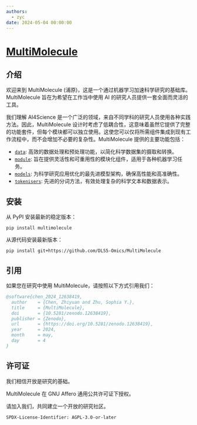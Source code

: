 ```yaml
---
authors:
  - zyc
date: 2024-05-04 00:00:00
---
```


# [MultiMolecule](https://multimolecule.danling.org)

## 介绍

欢迎来到 MultiMolecule (浦原)，这是一个通过机器学习加速科学研究的基础库。MultiMolecule 旨在为希望在工作当中使用 AI 的研究人员提供一套全面而灵活的工具。

我们理解 AI4Science 是一个广泛的领域，来自不同学科的研究人员使用各种实践方法。因此，MultiMolecule 设计时考虑了低耦合性，这意味着虽然它提供了完整的功能套件，但每个模块都可以独立使用。这使您可以仅将所需组件集成到现有工作流程中，而不会增加不必要的复杂性。MultiMolecule 提供的主要功能包括：

- [`data`](data.md): 高效的数据处理和预处理功能，以简化科学数据集的摄取和转换。
- [`module`](module.md): 旨在提供灵活性和可重用性的模块化组件，适用于各种机器学习任务。
- [`models`](models.md): 为科学研究应用优化的最先进模型架构，确保高性能和高准确性。
- [`tokenisers`](tokenisers.md): 先进的分词方法，有效处理复杂的科学文本和数据表示。
<!-- - [`utils`][multimolecule.utils]: 一系列实用函数和工具，简化常见任务并增强整体用户体验。 -->

## 安装

从 PyPI 安装最新的稳定版本：

```shell
pip install multimolecule
```

从源代码安装最新版本：

```shell
pip install git+https://github.com/DLS5-Omics/MultiMolecule
```

## 引用

如果您在研究中使用 MultiMolecule，请按照以下方式引用我们：

```bibtex
@software{chen_2024_12638419,
  author    = {Chen, Zhiyuan and Zhu, Sophia Y.},
  title     = {MultiMolecule},
  doi       = {10.5281/zenodo.12638419},
  publisher = {Zenodo},
  url       = {https://doi.org/10.5281/zenodo.12638419},
  year      = 2024,
  month     = may,
  day       = 4
}
```

## 许可证

我们相信开放是研究的基础。

MultiMolecule 在 GNU Affero 通用公共许可证下授权。

请加入我们，共同建立一个开放的研究社区。

`SPDX-License-Identifier: AGPL-3.0-or-later`
